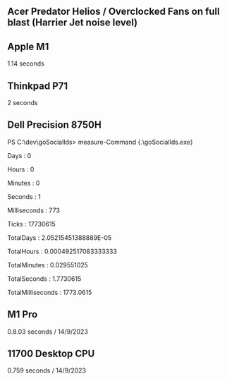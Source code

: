 ## Acer Predator Helios / Overclocked Fans on full blast (Harrier Jet noise level)


## Apple M1
1.14 seconds

## Thinkpad P71
2 seconds

## 

## Dell Precision 8750H

PS C:\dev\goSocialIds> measure-Command {.\goSocialIds.exe}


Days              : 0

Hours             : 0

Minutes           : 0

Seconds           : 1

Milliseconds      : 773

Ticks             : 17730615

TotalDays         : 2.05215451388889E-05

TotalHours        : 0.000492517083333333

TotalMinutes      : 0.029551025

TotalSeconds      : 1.7730615

TotalMilliseconds : 1773.0615

##

## M1 Pro ##
0.8.03 seconds   / 14/9/2023


## 11700 Desktop CPU ##
0.759 seconds    / 14/9/2023

